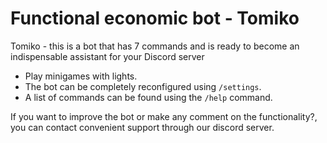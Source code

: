 # Functional economic bot - Tomiko

Tomiko - this is a bot that has 7 commands and is ready to become an indispensable assistant for your Discord server

- Play minigames with lights.
- The bot can be completely reconfigured using `/settings`.
- A list of commands can be found using the `/help` command.

If you want to improve the bot or make any comment on the functionality?, you can contact convenient support through our discord server.
